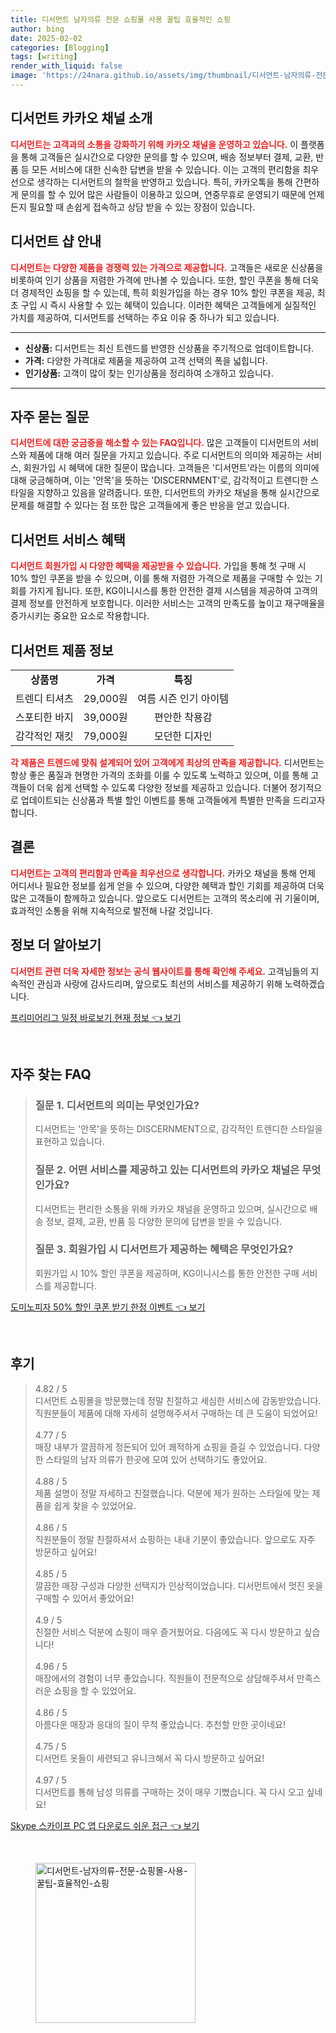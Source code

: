 ```yaml
---
title: 디서먼트 남자의류 전문 쇼핑몰 사용 꿀팁 효율적인 쇼핑
author: bing
date: 2025-02-02
categories: [Blogging]
tags: [writing]
render_with_liquid: false
image: 'https://24nara.github.io/assets/img/thumbnail/디서먼트-남자의류-전문-쇼핑몰-사용-꿀팁-효율적인-쇼핑.webp'
---
```



<h2 id='디서먼트 카카오 채널 소개'>디서먼트 카카오 채널 소개</h2>

<p><b><span style="color: #ee2323;">디서먼트는 고객과의 소통을 강화하기 위해 카카오 채널을 운영하고 있습니다.</span></b> 이 플랫폼을 통해 고객들은 실시간으로 다양한 문의를 할 수 있으며, 배송 정보부터 결제, 교환, 반품 등 모든 서비스에 대한 신속한 답변을 받을 수 있습니다. 이는 고객의 편리함을 최우선으로 생각하는 디서먼트의 철학을 반영하고 있습니다. 특히, 카카오톡을 통해 간편하게 문의를 할 수 있어 많은 사람들이 이용하고 있으며, 연중무휴로 운영되기 때문에 언제든지 필요할 때 손쉽게 접속하고 상담 받을 수 있는 장점이 있습니다.</p>

<h2 id='디서먼트 샵 안내'>디서먼트 샵 안내</h2>

<p><b><span style="color: #ee2323;">디서먼트는 다양한 제품을 경쟁력 있는 가격으로 제공합니다.</span></b> 고객들은 새로운 신상품을 비롯하여 인기 상품을 저렴한 가격에 만나볼 수 있습니다. 또한, 할인 쿠폰을 통해 더욱 더 경제적인 쇼핑을 할 수 있는데, 특히 회원가입을 하는 경우 10% 할인 쿠폰을 제공, 최초 구입 시 즉시 사용할 수 있는 혜택이 있습니다. 이러한 혜택은 고객들에게 실질적인 가치를 제공하여, 디서먼트를 선택하는 주요 이유 중 하나가 되고 있습니다.</p>

<hr />

<ul>
    <li><b>신상품:</b> 디서먼트는 최신 트렌드를 반영한 신상품을 주기적으로 업데이트합니다.</li>
    <li><b>가격:</b> 다양한 가격대로 제품을 제공하여 고객 선택의 폭을 넓힙니다.</li>
    <li><b>인기상품:</b> 고객이 많이 찾는 인기상품을 정리하여 소개하고 있습니다.</li>
</ul>

<hr />

<h2 id='자주 묻는 질문'>자주 묻는 질문</h2>

<p><b><span style="color: #ee2323;">디서먼트에 대한 궁금증을 해소할 수 있는 FAQ입니다.</span></b> 많은 고객들이 디서먼트의 서비스와 제품에 대해 여러 질문을 가지고 있습니다. 주로 디서먼트의 의미와 제공하는 서비스, 회원가입 시 혜택에 대한 질문이 많습니다. 고객들은 '디서먼트'라는 이름의 의미에 대해 궁금해하며, 이는 '안목'을 뜻하는 'DISCERNMENT'로, 감각적이고 트렌디한 스타일을 지향하고 있음을 알려줍니다. 또한, 디서먼트의 카카오 채널을 통해 실시간으로 문제를 해결할 수 있다는 점 또한 많은 고객들에게 좋은 반응을 얻고 있습니다.</p>

<h2 id='디서먼트 서비스 혜택'>디서먼트 서비스 혜택</h2>

<p><b><span style="color: #ee2323;">디서먼트 회원가입 시 다양한 혜택을 제공받을 수 있습니다.</span></b> 가입을 통해 첫 구매 시 10% 할인 쿠폰을 받을 수 있으며, 이를 통해 저렴한 가격으로 제품을 구매할 수 있는 기회를 가지게 됩니다. 또한, KG이니시스를 통한 안전한 결제 시스템을 제공하여 고객의 결제 정보를 안전하게 보호합니다. 이러한 서비스는 고객의 만족도를 높이고 재구매율을 증가시키는 중요한 요소로 작용합니다.</p>

<h2 id='디서먼트 제품 정보'>디서먼트 제품 정보</h2>

<table>
    <tr>
        <td style="text-align: center; height: 17px;"><b>상품명</b></td>
        <td style="text-align: center; height: 17px;"><b>가격</b></td>
        <td style="text-align: center; height: 17px;"><b>특징</b></td>
    </tr>
    <tr>
        <td style="text-align: center; height: 17px;">트렌디 티셔츠</td>
        <td style="text-align: center; height: 17px;">29,000원</td>
        <td style="text-align: center; height: 17px;">여름 시즌 인기 아이템</td>
    </tr>
    <tr>
        <td style="text-align: center; height: 17px;">스포티한 바지</td>
        <td style="text-align: center; height: 17px;">39,000원</td>
        <td style="text-align: center; height: 17px;">편안한 착용감</td>
    </tr>
    <tr>
        <td style="text-align: center; height: 17px;">감각적인 재킷</td>
        <td style="text-align: center; height: 17px;">79,000원</td>
        <td style="text-align: center; height: 17px;">모던한 디자인</td>
    </tr>
</table>

<p><b><span style="color: #ee2323;">각 제품은 트렌드에 맞춰 설계되어 있어 고객에게 최상의 만족을 제공합니다.</span></b> 디서먼트는 항상 좋은 품질과 현명한 가격의 조화를 이룰 수 있도록 노력하고 있으며, 이를 통해 고객들이 더욱 쉽게 선택할 수 있도록 다양한 정보를 제공하고 있습니다. 더불어 정기적으로 업데이트되는 신상품과 특별 할인 이벤트를 통해 고객들에게 특별한 만족을 드리고자 합니다.</p>

<h2 id='결론'>결론</h2>

<p><b><span style="color: #ee2323;">디서먼트는 고객의 편리함과 만족을 최우선으로 생각합니다.</span></b> 카카오 채널을 통해 언제 어디서나 필요한 정보를 쉽게 얻을 수 있으며, 다양한 혜택과 할인 기회를 제공하여 더욱 많은 고객들이 함께하고 있습니다. 앞으로도 디서먼트는 고객의 목소리에 귀 기울이며, 효과적인 소통을 위해 지속적으로 발전해 나갈 것입니다.</p>

<h2 id='정보 더 알아보기'>정보 더 알아보기</h2>

<p><b><span style="color: #ee2323;">디서먼트 관련 더욱 자세한 정보는 공식 웹사이트를 통해 확인해 주세요.</span></b> 고객님들의 지속적인 관심과 사랑에 감사드리며, 앞으로도 최선의 서비스를 제공하기 위해 노력하겠습니다.</p>


<p><a class="click-button" title="프리미어리그 일정 바로보기 현재 정보" href="https://24nara.github.io/posts/%ED%94%84%EB%A6%AC%EB%AF%B8%EC%96%B4%EB%A6%AC%EA%B7%B8-%EC%9D%BC%EC%A0%95-%EB%B0%94%EB%A1%9C%EB%B3%B4%EA%B8%B0-%ED%98%84%EC%9E%AC-%EC%A0%95%EB%B3%B4/" rel="dofollow">프리미어리그 일정 바로보기 현재 정보 👈 보기</a></p><br>
<h2 id='자주_찾는_FAQ'>자주 찾는 FAQ</h2>
<div itemscope="" itemtype="https://schema.org/FAQPage"> 
<blockquote> 
<div itemscope="" itemprop="mainEntity" itemtype="https://schema.org/Question"> 
<h3 itemprop="name">질문 1. 디서먼트의 의미는 무엇인가요?</h3> 
<div itemscope="" itemprop="acceptedAnswer" itemtype="https://schema.org/Answer"> 
<span itemprop="text"> 
<p>디서먼트는 '안목'을 뜻하는 DISCERNMENT으로, 감각적인 트렌디한 스타일을 표현하고 있습니다.</p> 
</span> 
</div> 
</div> 

<div itemscope="" itemprop="mainEntity" itemtype="https://schema.org/Question"> 
<h3 itemprop="name">질문 2. 어떤 서비스를 제공하고 있는 디서먼트의 카카오 채널은 무엇인가요?</h3> 
<div itemscope="" itemprop="acceptedAnswer" itemtype="https://schema.org/Answer"> 
<span itemprop="text"> 
<p>디서먼트는 편리한 소통을 위해 카카오 채널을 운영하고 있으며, 실시간으로 배송 정보, 결제, 교환, 반품 등 다양한 문의에 답변을 받을 수 있습니다.</p> 
</span> 
</div> 
</div> 

<div itemscope="" itemprop="mainEntity" itemtype="https://schema.org/Question"> 
<h3 itemprop="name">질문 3. 회원가입 시 디서먼트가 제공하는 혜택은 무엇인가요?</h3> 
<div itemscope="" itemprop="acceptedAnswer" itemtype="https://schema.org/Answer"> 
<span itemprop="text"> 
<p>회원가입 시 10% 할인 쿠폰을 제공하며, KG이니시스를 통한 안전한 구매 서비스를 제공합니다.</p> 
</span> 
</div> 
</div> 
</blockquote> 
</div>
<p><a class="click-button" title="도미노피자 50% 할인 쿠폰 받기 한정 이벤트" href="https://24nara.github.io/posts/%EB%8F%84%EB%AF%B8%EB%85%B8%ED%94%BC%EC%9E%90-50-%ED%95%A0%EC%9D%B8-%EC%BF%A0%ED%8F%B0-%EB%B0%9B%EA%B8%B0-%ED%95%9C%EC%A0%95-%EC%9D%B4%EB%B2%A4%ED%8A%B8/" rel="dofollow">도미노피자 50% 할인 쿠폰 받기 한정 이벤트 👈 보기</a></p><br>
<h2 id='후기'>후기</h2>
<div itemscope itemtype="https://schema.org/Product">
  <blockquote>
  <div itemprop="review" itemscope itemtype="https://schema.org/Review">
      <div itemprop="reviewRating" itemscope itemtype="https://schema.org/Rating"> <span itemprop="ratingValue">4.82</span> / <span itemprop="bestRating">5</span> </div>
      <span itemprop="reviewBody">디서먼트 쇼핑몰을 방문했는데 정말 친절하고 세심한 서비스에 감동받았습니다. 직원분들이 제품에 대해 자세히 설명해주셔서 구매하는 데 큰 도움이 되었어요!</span>
  </div>
  <br>
  <div itemprop="review" itemscope itemtype="https://schema.org/Review">
      <div itemprop="reviewRating" itemscope itemtype="https://schema.org/Rating"> <span itemprop="ratingValue">4.77</span> / <span itemprop="bestRating">5</span> </div>
      <span itemprop="reviewBody">매장 내부가 깔끔하게 정돈되어 있어 쾌적하게 쇼핑을 즐길 수 있었습니다. 다양한 스타일의 남자 의류가 한곳에 모여 있어 선택하기도 좋았어요.</span>
  </div>
  <br>
  <div itemprop="review" itemscope itemtype="https://schema.org/Review">
      <div itemprop="reviewRating" itemscope itemtype="https://schema.org/Rating"> <span itemprop="ratingValue">4.88</span> / <span itemprop="bestRating">5</span> </div>
      <span itemprop="reviewBody">제품 설명이 정말 자세하고 친절했습니다. 덕분에 제가 원하는 스타일에 맞는 제품을 쉽게 찾을 수 있었어요.</span>
  </div>
  <br>
  <div itemprop="review" itemscope itemtype="https://schema.org/Review">
      <div itemprop="reviewRating" itemscope itemtype="https://schema.org/Rating"> <span itemprop="ratingValue">4.86</span> / <span itemprop="bestRating">5</span> </div>
      <span itemprop="reviewBody">직원분들이 정말 친절하셔서 쇼핑하는 내내 기분이 좋았습니다. 앞으로도 자주 방문하고 싶어요!</span>
  </div>
  <br>
  <div itemprop="review" itemscope itemtype="https://schema.org/Review">
      <div itemprop="reviewRating" itemscope itemtype="https://schema.org/Rating"> <span itemprop="ratingValue">4.85</span> / <span itemprop="bestRating">5</span> </div>
      <span itemprop="reviewBody">깔끔한 매장 구성과 다양한 선택지가 인상적이었습니다. 디서먼트에서 멋진 옷을 구매할 수 있어서 좋았어요!</span>
  </div>
  <br>
  <div itemprop="review" itemscope itemtype="https://schema.org/Review">
      <div itemprop="reviewRating" itemscope itemtype="https://schema.org/Rating"> <span itemprop="ratingValue">4.9</span> / <span itemprop="bestRating">5</span> </div>
      <span itemprop="reviewBody">친절한 서비스 덕분에 쇼핑이 매우 즐거웠어요. 다음에도 꼭 다시 방문하고 싶습니다!</span>
  </div>
  <br>
  <div itemprop="review" itemscope itemtype="https://schema.org/Review">
      <div itemprop="reviewRating" itemscope itemtype="https://schema.org/Rating"> <span itemprop="ratingValue">4.96</span> / <span itemprop="bestRating">5</span> </div>
      <span itemprop="reviewBody">매장에서의 경험이 너무 좋았습니다. 직원들이 전문적으로 상담해주셔서 만족스러운 쇼핑을 할 수 있었어요.</span>
  </div>
  <br>
  <div itemprop="review" itemscope itemtype="https://schema.org/Review">
      <div itemprop="reviewRating" itemscope itemtype="https://schema.org/Rating"> <span itemprop="ratingValue">4.86</span> / <span itemprop="bestRating">5</span> </div>
      <span itemprop="reviewBody">아름다운 매장과 응대의 질이 무척 좋았습니다. 추천할 만한 곳이네요!</span>
  </div>
  <br>
  <div itemprop="review" itemscope itemtype="https://schema.org/Review">
      <div itemprop="reviewRating" itemscope itemtype="https://schema.org/Rating"> <span itemprop="ratingValue">4.75</span> / <span itemprop="bestRating">5</span> </div>
      <span itemprop="reviewBody">디서먼트 옷들이 세련되고 유니크해서 꼭 다시 방문하고 싶어요!</span>
  </div>
  <br>
  <div itemprop="review" itemscope itemtype="https://schema.org/Review">
      <div itemprop="reviewRating" itemscope itemtype="https://schema.org/Rating"> <span itemprop="ratingValue">4.97</span> / <span itemprop="bestRating">5</span> </div>
      <span itemprop="reviewBody">디서먼트를 통해 남성 의류를 구매하는 것이 매우 기뻤습니다. 꼭 다시 오고 싶네요!</span>
  </div>
  </blockquote>
</div>
<p><a class="click-button" title="Skype 스카이프 PC 앱 다운로드 쉬운 접근" href="https://24nara.github.io/posts/Skype-%EC%8A%A4%EC%B9%B4%EC%9D%B4%ED%94%84-PC-%EC%95%B1-%EB%8B%A4%EC%9A%B4%EB%A1%9C%EB%93%9C-%EC%89%AC%EC%9A%B4-%EC%A0%91%EA%B7%BC/" rel="dofollow">Skype 스카이프 PC 앱 다운로드 쉬운 접근 👈 보기</a></p><br>
<figure class="image"><img src="https://24nara.github.io/assets/img/thumbnail/디서먼트-남자의류-전문-쇼핑몰-사용-꿀팁-효율적인-쇼핑.webp" alt="디서먼트-남자의류-전문-쇼핑몰-사용-꿀팁-효율적인-쇼핑" width="256" height="256"></figure>